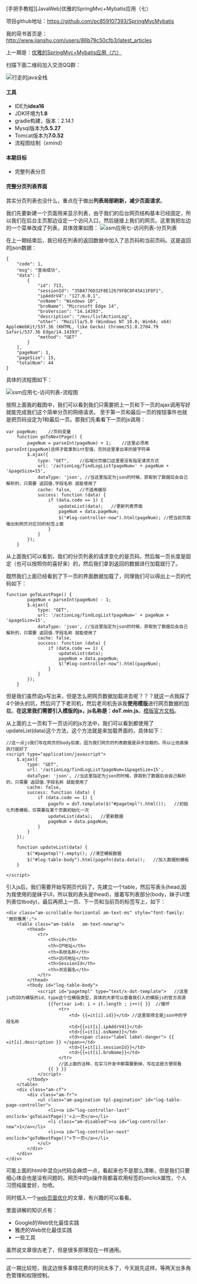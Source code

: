 [手把手教程][JavaWeb]优雅的SpringMvc+Mybatis应用（七）


项目github地址：https://github.com/pc859107393/SpringMvcMybatis

我的简书首页是：http://www.jianshu.com/users/86b79c50cfb3/latest_articles

上一期是：[优雅的SpringMvc+Mybatis应用（六）](http://www.jianshu.com/p/e94541db9901)

扫描下面二维码加入交流QQ群：

![行走的java全栈](http://acheng1314.cn/wp-content/uploads/2016/10/行走的java全栈群二维码.png)

#### 工具
- IDE为**idea16**
- JDK环境为**1.8**
- gradle构建，版本：2.14.1
- Mysql版本为**5.5.27**
- Tomcat版本为**7.0.52**
- 流程图绘制（xmind）

#### 本期目标
- 完整列表分页

#### 完整分页列表界面
其实分页列表也没什么，重点在于做出**列表局部刷新，减少页面请求**。

我们先要新建一个页面用来显示列表，由于我们的后台网页结构基本已经固定，所以我们在后台主页那边设定一个访问入口，然后链接上我们的网页。这里我把左边的一个菜单改成了列表，具体效果如图：
![ssm应用七-访问列表-分页列表](http://acheng1314.cn/wp-content/uploads/2016/11/ssm应用七-访问列表-分页列表.png)

在上一期结束后，我已经在列表的返回数据中加入了总页码和当前页码。这是返回的json数据：
```
{
    "code": 1,
    "msg": "查询成功",
    "data": [
        {
            "id": 713,
            "sessionId": "35B4776D32F8E12679FBC8F45A11F8F1",
            "ipAddrV4": "127.0.0.1",
            "osName": "Windows 10",
            "broName": "Microsoft Edge 14",
            "broVersion": "14.14393",
            "description": "/mvc/listActionLog",
            "other": "Mozilla/5.0 (Windows NT 10.0; Win64; x64) AppleWebKit/537.36 (KHTML, like Gecko) Chrome/51.0.2704.79 Safari/537.36 Edge/14.14393",
            "method": "GET"
        }
    ],
    "pageNum": 1,
    "pageSize": 15,
    "totalNum": 44
}
```

具体的流程图如下：

![ssm应用七-访问列表-流程图](http://acheng1314.cn/wp-content/uploads/2016/11/ssm应用七-访问列表-流程图.png)

按照上面我的截图中，我们可以看到我们只需要把上一页和下一页的ajax调用写好就能完成我们这个简单分页的网络请求。  至于第一页和最后一页的按钮事件也就是把页码设定为1和最后一页。那我们先看看下一页的js调用：
```
var pageNum;    //页码变量
    function goToNextPage() {
        pageNum = parseInt(pageNum) + 1;    //这里必须用parseInt(pageNum)这样才能拿到int型值，否则这里拿出来的是字符串
        $.ajax({
            type: "GET",    //后端分页接口这里是没有指定请求方式
            url: '/actionLog/findLogList?pageNum=' + pageNum + '&pageSize=15',
            dataType: 'json', //当这里指定为json的时候，获取到了数据后会自己解析的，只需要 返回值.字段名称 就能使用了
            cache: false,   //不适用缓存
            success: function (data) {
                if (data.code == 1) {
                    updateList(data);   //更新列表界面
                    pageNum = data.pageNum;
                    $("#log-controller-now").html(pageNum); //把当前页面输出到网页对应ID的标签上面
                }
            }
        });
    }
```

从上面我们可以看到，我们的分页列表的请求变化的是页码，然后每一页长度是固定（也可以按照你的喜好来）的，然后我们拿到返回的数据进行加载就行了。

既然我们上面已经看到了下一页的界面数据加载了，同理我们可以得出上一页的代码如下：
```
function goToLastPage() {
        pageNum = parseInt(pageNum) - 1;
        $.ajax({
            type: "GET",
            url: '/actionLog/findLogList?pageNum=' + pageNum + '&pageSize=15',
            dataType: 'json', //当这里指定为json的时候，获取到了数据后会自己解析的，只需要 返回值.字段名称 就能使用了
            cache: false,
            success: function (data) {
                if (data.code == 1) {
                    updateList(data);
                    pageNum = data.pageNum;
                    $("#log-controller-now").html(pageNum);
                }
            }
        });
    }
```
但是我们虽然说js写出来，但是怎么把网页数据加载进去呢？？？就这一点我踩了4个钟头的坑，然后问了下老司机，然后老司机告诉我**使用模版**进行网页数据的加载。**在这里我们需要引入模版的js，js名称是：doT.min.js**。[模版官方文档](http://dotjs.cn/)。

从上面的上一页和下一页访问的js方法中，我们可以看到都使用了updateList(data)这个方法，这个方法就是来加载界面的，具体如下：
```
//这一点js我们写在网页的body后面，因为我们网页的列表数据是异步加载的。所以让他直接执行就好了
<script type="application/javascript">
    $.ajax({
        type: "GET",
        url: '/actionLog/findLogList?pageNum=1&pageSize=15',
        dataType: 'json', //当这里指定为json的时候，获取到了数据后会自己解析的，只需要 返回值.字段名称 就能使用了
        cache: false,
        success: function (data) {
            if (data.code == 1) {
                pagefn = doT.template($("#pagetmpl").html());   //初始化列表模板，仅需要在某个页面初始化一次
                updateList(data);   //更新数据
                pageNum = data.pageNum;
            }
        }
    });

    function updateList(data) {
        $("#pagetmpl").empty(); //清空模板数据
        $("#log-table-body").html(pagefn(data.data));   //加入数据到模板
    }

</script>
```

引入js后，我们需要开始写网页代码了，先建立一个table，然后写表头(head,因为我使用的是妹子UI，所以我的表头是thead)，接着写列表部分(body，妹子UI里列表位tbody)，最后再把上一页、下一页和当前页的标签写上，如下：
```
<div class="am-scrollable-horizontal am-text-ms" style="font-family: '微软雅黑';">
    <table class="am-table   am-text-nowrap">
        <thead>
            <tr>
                <th>id</th>
                <th>IP地址</th>
                <th>系统名称</th>
                <th>访问地址</th>
                <th>SessionId</th>
                <th>浏览器名</th>
            </tr>
        </thead>
        <tbody id="log-table-body">
            <script id="pagetmpl" type="text/x-dot-template">   //这里js的ID为模版的id，type这个位模版类型，具体的大家可以查看我引入的模版js的官方资源
                {{for(var i=0; i < it.length ; i++){ }}  //循环
                    <tr>
                        <td> {{=it[i].id}}</td> //这里取得全是json中的字段名称
                        <td>{{=it[i].ipAddrV4}}</td>
                        <td>{{=it[i].osName}}</td>
                        <td><span class="label label-danger"> {{ =it[i].description }} </span></td>
                        <td>{{=it[i].sessionId}}</td>
                        <td>{{=it[i].broName}}</td>
                    </tr>
                    //这上面的注释，在实习开发中都需要删掉，写在这是方便观看
                {{ } }}
            </script>
        </tbody>
    </table>
    <div class="am-cf">
        <div class="am-fr">
            <ul class="am-pagination tpl-pagination" id="log-table-page-controller">
                <li><a id="log-controller-last" onclick='goToLastPage()'>上一页</a></li>
                <li class="am-disabled"><a id="log-controller-now">1</a></li>
                <li><a id="log-controller-next" onclick="goToNextPage()">下一页</a></li>
            </ul>
        </div>
    </div>
</div>
```

可能上面的html中混合js代码会麻烦一点，看起来也不是那么清晰，但是我们只要细心体会也是没有问题的。网页中的js操作我都喜欢用标签的onclick属性，个人习惯纯属爱好，勿喷。

同时插入一个[web页面优化](http://www.csdn.net/article/2013-09-23/2817020-web-performance-optimization)的文章，有兴趣的可以看看。

里面讲解的知识点有：
- Google的Web优化最佳实践
- 雅虎的Web优化最佳实践
- 一些工具

虽然说文章很古老了，但是很多原理现在一样通用。

----
这一期比较短，我这边很多事情花费的时间太多了，今天就先这样。等两天出多角色管理和权限控制。
